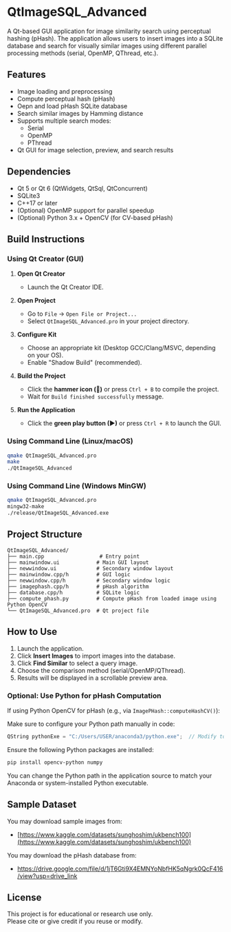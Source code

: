 # QtImageSQL\_Advanced

A Qt-based GUI application for image similarity search using perceptual hashing (pHash). The application allows users to insert images into a SQLite database and search for visually similar images using different parallel processing methods (serial, OpenMP, QThread, etc.).

## Features

- Image loading and preprocessing
- Compute perceptual hash (pHash)
- Oepn and load pHash SQLite database
- Search similar images by Hamming distance
- Supports multiple search modes:
  - Serial
  - OpenMP
  - PThread
- Qt GUI for image selection, preview, and search results

## Dependencies

- Qt 5 or Qt 6 (QtWidgets, QtSql, QtConcurrent)
- SQLite3
- C++17 or later
- (Optional) OpenMP support for parallel speedup
- (Optional) Python 3.x + OpenCV (for CV-based pHash)

## Build Instructions

### Using Qt Creator (GUI)

1. **Open Qt Creator**

   - Launch the Qt Creator IDE.

2. **Open Project**

   - Go to `File` → `Open File or Project...`
   - Select `QtImageSQL_Advanced.pro` in your project directory.

3. **Configure Kit**

   - Choose an appropriate kit (Desktop GCC/Clang/MSVC, depending on your OS).
   - Enable "Shadow Build" (recommended).

4. **Build the Project**

   - Click the **hammer icon (🔨)** or press `Ctrl + B` to compile the project.
   - Wait for `Build finished successfully` message.

5. **Run the Application**

   - Click the **green play button (▶)** or press `Ctrl + R` to launch the GUI.

### Using Command Line (Linux/macOS)

```bash
qmake QtImageSQL_Advanced.pro
make
./QtImageSQL_Advanced
```

### Using Command Line (Windows MinGW)

```bash
qmake QtImageSQL_Advanced.pro
mingw32-make
./release/QtImageSQL_Advanced.exe
```

## Project Structure

```text
QtImageSQL_Advanced/
├── main.cpp                  # Entry point
├── mainwindow.ui            # Main GUI layout
├── newwindow.ui             # Secondary window layout
├── mainwindow.cpp/h         # GUI logic
├── newwindow.cpp/h          # Secondary window logic
├── imagephash.cpp/h         # pHash algorithm
├── database.cpp/h           # SQLite logic
├── compute_phash.py         # Compute pHash from loaded image using Python OpenCV
└── QtImageSQL_Advanced.pro  # Qt project file
```

## How to Use

1. Launch the application.
2. Click **Insert Images** to import images into the database.
3. Click **Find Similar** to select a query image.
4. Choose the comparison method (serial/OpenMP/QThread).
5. Results will be displayed in a scrollable preview area.

### Optional: Use Python for pHash Computation

If using Python OpenCV for pHash (e.g., via `ImagePHash::computeHashCV()`):

Make sure to configure your Python path manually in code:

```cpp
QString pythonExe = "C:/Users/USER/anaconda3/python.exe";  // Modify to your Python path
```

Ensure the following Python packages are installed:

```bash
pip install opencv-python numpy
```

You can change the Python path in the application source to match your Anaconda or system-installed Python executable.

## Sample Dataset

You may download sample images from:

- [https://www.kaggle.com/datasets/sunghoshim/ukbench100](https://www.kaggle.com/datasets/sunghoshim/ukbench100)
  
You may download the pHash database from:
- https://drive.google.com/file/d/1jT6Gti9X4EMNYoNbfHK5qNgrk0QcF416/view?usp=drive_link

## License

This project is for educational or research use only.\
Please cite or give credit if you reuse or modify.

